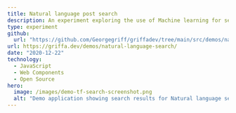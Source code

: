 ```yaml
---
title: Natural language post search
description: An experiment exploring the use of Machine learning for searching blog posts using Tensorflow.
type: experiment
github:
  url: "https://github.com/Georgegriff/griffadev/tree/main/src/demos/natural-language-search"
url: https://griffa.dev/demos/natural-language-search/
date: "2020-12-22"
technology:
  - JavaScript
  - Web Components
  - Open Source
hero:
  image: /images/demo-tf-search-screenshot.png
  alt: "Demo application showing search results for Natural language search of blog posts"
---
```

